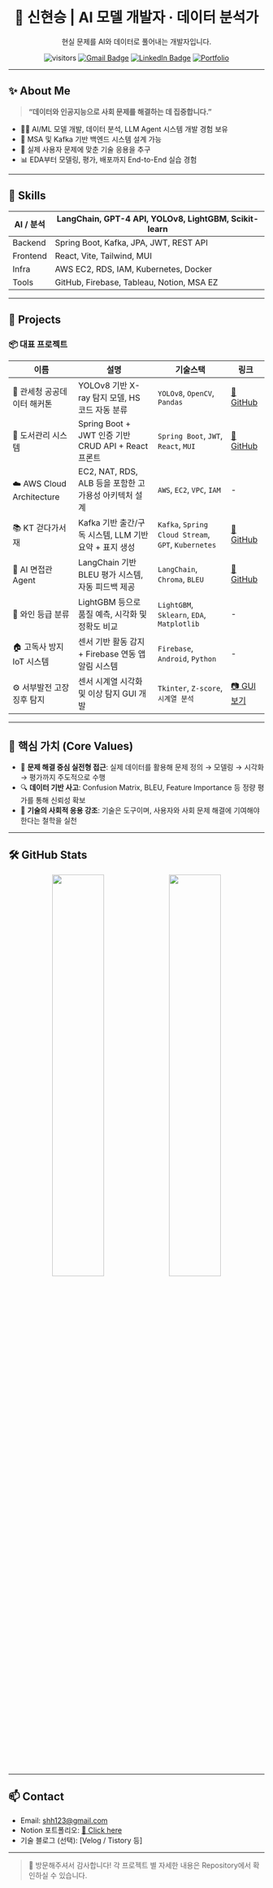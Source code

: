 <div align="center">

# 🧠 신현승 | AI 모델 개발자 · 데이터 분석가
현실 문제를 AI와 데이터로 풀어내는 개발자입니다.

![visitors](https://komarev.com/ghpvc/?username=your-github-id&color=blue)
[![Gmail Badge](https://img.shields.io/badge/-shh123@gmail.com-c14438?style=flat&logo=Gmail&logoColor=white)](mailto:shh123@gmail.com)
[![LinkedIn Badge](https://img.shields.io/badge/-LinkedIn-blue?logo=linkedin&logoColor=white)](https://www.linkedin.com/in/your-id)
[![Portfolio](https://img.shields.io/badge/Notion-Portfolio-000000?logo=notion)](https://your-notion-link)

</div>

---

## ✨ About Me

> **“데이터와 인공지능으로 사회 문제를 해결하는 데 집중합니다.”**

- 👨‍💻 AI/ML 모델 개발, 데이터 분석, LLM Agent 시스템 개발 경험 보유
- 🔄 MSA 및 Kafka 기반 백엔드 시스템 설계 가능
- 🎯 실제 사용자 문제에 맞춘 기술 응용을 추구
- 📊 EDA부터 모델링, 평가, 배포까지 End-to-End 실습 경험

---

## 🔧 Skills

| AI / 분석 | LangChain, GPT-4 API, YOLOv8, LightGBM, Scikit-learn |
|-----------|--------------------------------------------------------|
| Backend   | Spring Boot, Kafka, JPA, JWT, REST API                |
| Frontend  | React, Vite, Tailwind, MUI                            |
| Infra     | AWS EC2, RDS, IAM, Kubernetes, Docker                 |
| Tools     | GitHub, Firebase, Tableau, Notion, MSA EZ             |

---

## 📁 Projects

### 📦 대표 프로젝트

| 이름 | 설명 | 기술스택 | 링크 |
|------|------|----------|------|
| 🛂 관세청 공공데이터 해커톤 | YOLOv8 기반 X-ray 탐지 모델, HS 코드 자동 분류 | `YOLOv8`, `OpenCV`, `Pandas` | [🔗 GitHub](https://github.com/your-project-link) |
| 📘 도서관리 시스템 | Spring Boot + JWT 인증 기반 CRUD API + React 프론트 | `Spring Boot`, `JWT`, `React`, `MUI` | [🔗 GitHub](https://github.com/your-project-link) |
| ☁️ AWS Cloud Architecture | EC2, NAT, RDS, ALB 등을 포함한 고가용성 아키텍처 설계 | `AWS`, `EC2`, `VPC`, `IAM` | - |
| 📚 KT 걷다가서재 | Kafka 기반 출간/구독 시스템, LLM 기반 요약 + 표지 생성 | `Kafka`, `Spring Cloud Stream`, `GPT`, `Kubernetes` | [🔗 GitHub](https://github.com/your-project-link) |
| 🤖 AI 면접관 Agent | LangChain 기반 BLEU 평가 시스템, 자동 피드백 제공 | `LangChain`, `Chroma`, `BLEU` | [🔗 GitHub](https://github.com/your-project-link) |
| 🍷 와인 등급 분류 | LightGBM 등으로 품질 예측, 시각화 및 정확도 비교 | `LightGBM`, `Sklearn`, `EDA`, `Matplotlib` | - |
| 🏠 고독사 방지 IoT 시스템 | 센서 기반 활동 감지 + Firebase 연동 앱 알림 시스템 | `Firebase`, `Android`, `Python` | - |
| ⚙️ 서부발전 고장 징후 탐지 | 센서 시계열 시각화 및 이상 탐지 GUI 개발 | `Tkinter`, `Z-score`, `시계열 분석` | [📷 GUI 보기](https://github.com/your-gui-image) |

---

## 📌 핵심 가치 (Core Values)

- 🎯 **문제 해결 중심 실전형 접근**: 실제 데이터를 활용해 문제 정의 → 모델링 → 시각화 → 평가까지 주도적으로 수행
- 🔍 **데이터 기반 사고**: Confusion Matrix, BLEU, Feature Importance 등 정량 평가를 통해 신뢰성 확보
- 🤝 **기술의 사회적 응용 강조**: 기술은 도구이며, 사용자와 사회 문제 해결에 기여해야 한다는 철학을 실천

---

## 🛠 GitHub Stats

<p align="center">
  <img src="https://github-readme-stats.vercel.app/api?username=your-github-id&show_icons=true&theme=radical" width="45%" />
  <img src="https://github-readme-stats.vercel.app/api/top-langs/?username=your-github-id&layout=compact&theme=radical" width="45%" />
</p>

---

## 📫 Contact

- Email: shh123@gmail.com  
- Notion 포트폴리오: [🔗 Click here](https://your-notion-link)
- 기술 블로그 (선택): [Velog / Tistory 등]

---

> 👋 방문해주셔서 감사합니다! 각 프로젝트 별 자세한 내용은 Repository에서 확인하실 수 있습니다.
